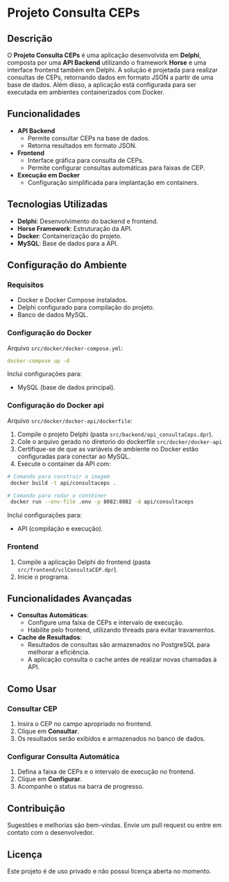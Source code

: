 # Projeto Consulta CEPs

## Descrição
O **Projeto Consulta CEPs** é uma aplicação desenvolvida em **Delphi**, composta por uma **API Backend** utilizando o framework **Horse** e uma interface frontend também em Delphi. A solução é projetada para realizar consultas de CEPs, retornando dados em formato JSON a partir de uma base de dados. Além disso, a aplicação está configurada para ser executada em ambientes containerizados com Docker.

## Funcionalidades
- **API Backend**
  - Permite consultar CEPs na base de dados.
  - Retorna resultados em formato JSON.
- **Frontend**
  - Interface gráfica para consulta de CEPs.
  - Permite configurar consultas automáticas para faixas de CEP.
- **Execução em Docker**
  - Configuração simplificada para implantação em containers.

## Tecnologias Utilizadas
- **Delphi**: Desenvolvimento do backend e frontend.
- **Horse Framework**: Estruturação da API.
- **Docker**: Containerização do projeto.
- **MySQL**: Base de dados para a API.

## Configuração do Ambiente

### Requisitos
- Docker e Docker Compose instalados.
- Delphi configurado para compilação do projeto.
- Banco de dados MySQL.

### Configuração do Docker
Arquivo `src/docker/docker-compose.yml`:
```yaml
docker-compose up -d
```
Inclui configurações para:
- MySQL (base de dados principal).

### Configuração do Docker api
Arquivo `src/docker/docker-api/dockerfile`:
1. Compile o projeto Delphi (pasta `src/backend/api_consultaCeps.dpr`).
2. Cole o arquivo gerado no diretorio do dockerfile `src/docker/docker-api`
3. Certifique-se de que as variáveis de ambiente no Docker estão configuradas para conectar ao MySQL.
4. Execute o container da API com:

```bash
# Comando para construir a imagem
 docker build -t api/consultaceps .

# Comando para rodar o contêiner
 docker run --env-file .env -p 8082:8082 -d api/consultaceps
```
Inclui configurações para:
- API (compilação e execução).


### Frontend
1. Compile a aplicação Delphi do frontend (pasta `src/frontend/vclConsultaCEP.dpr`).
2. Inicie o programa.

## Funcionalidades Avançadas
- **Consultas Automáticas**:
  - Configure uma faixa de CEPs e intervalo de execução.
  - Habilite pelo frontend, utilizando threads para evitar travamentos.
- **Cache de Resultados**:
  - Resultados de consultas são armazenados no PostgreSQL para melhorar a eficiência.
  - A aplicação consulta o cache antes de realizar novas chamadas à API.



## Como Usar
### Consultar CEP
1. Insira o CEP no campo apropriado no frontend.
2. Clique em **Consultar**.
3. Os resultados serão exibidos e armazenados no banco de dados.

### Configurar Consulta Automática
1. Defina a faixa de CEPs e o intervalo de execução no frontend.
2. Clique em **Configurar**.
3. Acompanhe o status na barra de progresso.

## Contribuição
Sugestões e melhorias são bem-vindas. Envie um pull request ou entre em contato com o desenvolvedor.

## Licença
Este projeto é de uso privado e não possui licença aberta no momento.

